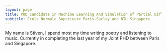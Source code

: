 ```yaml
---
layout: page
title: PhD Candidate in Machine Learning And Simulation of Partial Differential Equations
subtitle: Ecole Normale Superieure Paris-Saclay and NTU Singapore
---
```


My name is Stiven, I spend most my time writing poetry and listening to music.
Currently in completing the last year of my Joint PHD between Paris and Singapore.



